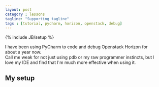 ```yaml
---
layout: post
category : lessons
tagline: "Supporting tagline"
tags : [tutorial, pycharm, horizon, openstack, debug]
---
```

{% include JB/setup %}

I have been using PyCharm to code and debug Openstack Horizon for about a year now.  
Call me weak for not just using pdb or my raw programmer instincts, but I
love my IDE and find that I'm much more effective when using it.

## My setup



